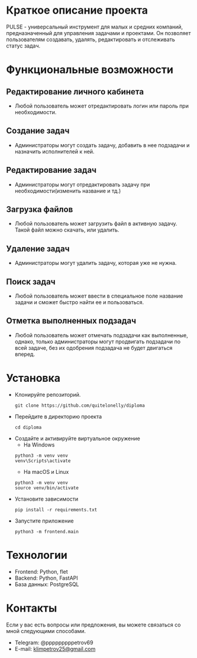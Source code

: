 # Краткое описание проекта
PULSE - универсальный инструмент для малых и средних компаний, предназначенный для управления задачами и проектами. Он позволяет пользователям создавать, удалять, редактировать и отслеживать статус задач.

# Функциональные возможности
## Редактирование личного кабинета
- Любой пользователь может отредактировать логин или пароль при необходимости.
## Создание задач 
- Администраторы могут создать задачу, добавить в нее подзадачи и назначить исполнителей к ней.
## Редактирование задач
- Администраторы могут отредактировать задачу при необходимости(изменить название и тд.)
## Загрузка файлов 
- Любой пользователь может загрузить файл в активную задачу. Такой файл можно скачать, или удалить.
## Удаление задач
- Администраторы могут удалить задачу, которая уже не нужна.
## Поиск задач
- Любой пользователь может ввести в специальное поле название задачи и сможет быстро найти ее и пользоваться.
## Отметка выполненных подзадач
- Любой пользователь может отмечать подзадачи как выполненные, однако, только администраторы могут продвигать подзадачи по всей задаче, без их одобрения подзадача не будет двигаться вперед.

# Установка
 - Клонируйте репозиторий.
   ```
   git clone https://github.com/quitelonelly/diploma
   ```
 - Перейдите в директорию проекта
   ```
   cd diploma
   ```
 - Создайте и активируйте виртуальное окружение
   - На Windows
   ```
   python3 -m venv venv
   venv\Scripts\activate
   ```
   - На macOS и Linux
   ```
   python3 -m venv venv
   source venv/bin/activate
   ```
 - Установите зависимости
   ```
   pip install -r requirements.txt
   ```
 - Запустите приложение
   ```
   python3 -m frontend.main
   ```

# Технологии
 - Frontend: Python, flet
 - Backend: Python, FastAPI
 - База данных: PostgreSQL

# Контакты 
Если у вас есть вопросы или предложения, вы можете связаться со мной следующими способами. 
 - Telegram: @pppppppppetrov69
 - E-mail: klimpetrov25@gmail.com
